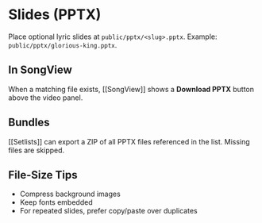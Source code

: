 # Slides (PPTX)

Place optional lyric slides at `public/pptx/<slug>.pptx`. Example: `public/pptx/glorious-king.pptx`.

## In SongView
When a matching file exists, [[SongView]] shows a **Download PPTX** button above the video panel.

## Bundles
[[Setlists]] can export a ZIP of all PPTX files referenced in the list. Missing files are skipped.

## File-Size Tips
- Compress background images
- Keep fonts embedded
- For repeated slides, prefer copy/paste over duplicates
